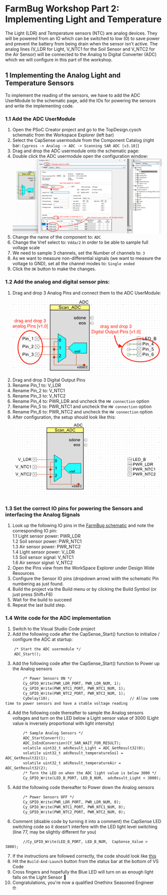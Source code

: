 # FarmBug Workshop Part 2: Implementing Light and Temperature

The Light (LDR) and Temperature sensors (NTC) are analog devices. They will be powered from an IO which can be switched to low (0) to save power and prevent the battery from being drain when the sensor isn't active. The analog lines (V_LDR for Light, V_NTC1 for the Soil Sensor and V_NTC2 for the Air Sensor) will be connected to the Analog to Digital Converter (ADC) which we will configure in this part of the workshop.

## 1 Implementing the Analog Light and Temperature Sensors
To implement the reading of the sensors, we have to add the ADC UserModule to the schematic page, add the IOs for powering the sensors and write the implementing code.

### 1.1 Add the ADC UserModule
1. Open the PSoC Creator project and go to the TopDesign.cysch schematic from the Workspace Explorer (left bar)
1. Select the CapSense usermodule from the Component Catalog (right bar: `Cypress -> Analog -> ADC -> Scanning SAR ADC [v3.10]`)
1. Drag and drop the ADC usermodule onto the schematic page:
1. Double click the ADC usermodule open the configuration window:<br>
![ADC config](https://github.com/onethinx/FarmBug_Workshop/blob/main/Assets/ADC_config.png?raw=true)<br>
1. Change the name of the component to: `ADC`
1. Change the Vref select to: `Vdda/2` in order to be able to sample full voltage scale
1. We need to sample 3 channels, set the Number of channels to: `3`
1. As we want to measure non-differential signals (we want to measure the voltage to GND), set all the channel modes to: `Single ended`
1. Click the `OK` button to make the changes.

### 1.2 Add the analog and digital sensor pins:
1. Drag and drop 3 Analog Pins and connect them to the ADC UserModule:<br>
![Sensor IO pins](https://github.com/onethinx/FarmBug_Workshop/blob/main/Assets/Sensor_IO_pins.png?raw=true)<br>
1. Drag and drop 3 Digital Output Pins<br>
1. Rename Pin_1 to: V_LDR<br>
1. Rename Pin_2 to: V_NTC1<br>
1. Rename Pin_3 to: V_NTC2<br>
1. Rename Pin_4 to: PWR_LDR and uncheck the `HW connection` option<br>
1. Rename Pin_5 to: PWR_NTC1 and uncheck the `HW connection` option<br>
1. Rename Pin_6 to: PWR_NTC2 and uncheck the `HW connection` option<br>
1. After configuration, the setup should look like this:<br>
![Sensor IO Pins Configured](https://github.com/onethinx/FarmBug_Workshop/blob/main/Assets/Sensor_IO_Pins_Configured.png?raw=true)<br>

### 1.3 Set the correct IO pins for powering the Sensors and interfacing the Analog Signals
1. Look up the following IO pins in the [FarmBug schematic](https://github.com/onethinx/Workshop_29May2023/blob/main/Assets/FarmBug_schematic.png?raw=true) and note the corresponding IO pin:<br>
  1.1 Light sensor power: PWR_LDR<br>
  1.2 Soil sensor power: PWR_NTC1<br>
  1.3 Air sensor power: PWR_NTC2<br>
  1.4 Light sensor power: V_LDR<br>
  1.5 Soil sensor signal: V_NTC1<br>
  1.6 Air sensor signal: V_NTC2<br>
1. Open the Pins view from the WorkSpace Explorer under Design Wide Resources
1. Configure the Sensor IO pins (dropdown arrow) wiith the schematic Pin numbering as just found.
1. Build the project via the Build menu or by clicking the Build Symbol (or just press Shift+F6)
1. Wait for the build to succeed
1. Repeat the last build step.

### 1.4 Write code for the ADC implementation
1. Switch to the Visual Studio Code project
2. Add the following code after the CapSense_Start() function to initialize / configure the ADC at startup:<br>
```
	/* Start the ADC usermodule */
	ADC_Start();
```
3. Add the following code after the CapSense_Start() function to Power up the Analog sensors
```
		/* Power Sensors ON */
		Cy_GPIO_Write(PWR_LDR_PORT, PWR_LDR_NUM, 1);
		Cy_GPIO_Write(PWR_NTC1_PORT, PWR_NTC1_NUM, 1);
		Cy_GPIO_Write(PWR_NTC2_PORT, PWR_NTC2_NUM, 1);
		CyDelay(10);									// Allow some time to power sensors and have a stable voltage reading
```
4. Add the following code thereafter to sample the Analog sensors voltages and turn on the LED below a Light sensor value of 3000 (Light value is inversely proportional with light intensity)
```
		/* Sample Analog Sensors */
		ADC_StartConvert();
		ADC_IsEndConversion(CY_SAR_WAIT_FOR_RESULT);
		volatile uint32_t adcResult_Light = ADC_GetResult32(0);
		volatile uint32_t adcResult_temperatureSoil = ADC_GetResult32(1);
		volatile uint32_t adcResult_temperatureAir = ADC_GetResult32(2);
		/* Turn the LED on when the ADC light value is below 3000 */
		Cy_GPIO_Write(LED_B_PORT, LED_B_NUM,  adcResult_Light < 3000);
```
5. Add the following code thereafter to Power down the Analog sensors
```
		/* Power Sensors OFF */
		Cy_GPIO_Write(PWR_LDR_PORT, PWR_LDR_NUM, 0);
		Cy_GPIO_Write(PWR_NTC1_PORT, PWR_NTC1_NUM, 0);
		Cy_GPIO_Write(PWR_NTC2_PORT, PWR_NTC2_NUM, 0);
```
6. Comment (disable code by turning it into a comment) the CapSense LED switching code so it doesn't interfere with the LED light level switching (line 77, may be slightly different for you)
```
		//Cy_GPIO_Write(LED_B_PORT, LED_B_NUM,  CapSense_Value > 3800);
```
7. If the instructions are followed correctly, the code should look like [this](https://github.com/onethinx/FarmBug_Workshop/blob/main/Assets/code_3.2.png?raw=true)
8. Hit the `Build-And-Launch` button from the status bar at the bottom of VS Code
9. Cross fingers and hopefully the Blue LED will turn on as enough light falls on the Light Sensor 🎉
10. Congratulations, you're now a qualified Onethinx Seasoned Engineer<br>🤓
